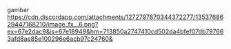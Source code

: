 gambar
https://cdn.discordapp.com/attachments/1272797870344372277/1353768629447168210/image_fx__6.png?ex=67e2dac9&is=67e18949&hm=713850a2747410cd502da4bfef07db797663afd8ae85e100296e6acb97c24760&